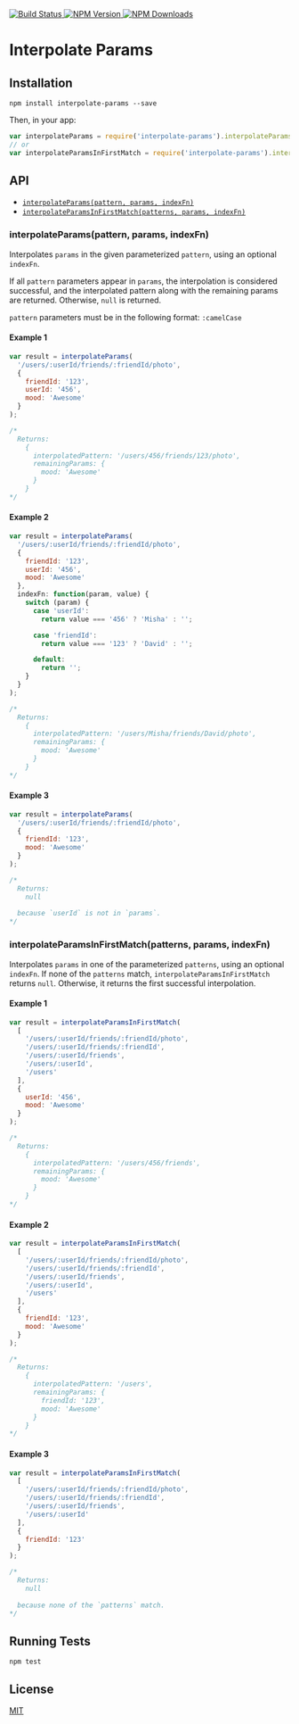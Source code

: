 <a href="https://codeship.com/projects/121963" target="_blank">
  <img src="https://img.shields.io/codeship/0ebab7a0-8484-0133-436c-4aba2e1c52b6/master.svg"
       alt="Build Status" />
</a>
<a href="https://npmjs.org/package/interpolate-params" target="_blank">
  <img src="https://img.shields.io/npm/v/interpolate-params.svg"
       alt="NPM Version" />
</a>
<a href="https://npmjs.org/package/interpolate-params" target="_blank">
  <img src="https://img.shields.io/npm/dm/interpolate-params.svg"
       alt="NPM Downloads" />
</a>

# Interpolate Params

## Installation

```shell
npm install interpolate-params --save
```

Then, in your app:

```js
var interpolateParams = require('interpolate-params').interpolateParams;
// or
var interpolateParamsInFirstMatch = require('interpolate-params').interpolateParamsInFirstMatch;
```

## API

* [`interpolateParams(pattern, params, indexFn)`](#interpolateParams)
* [`interpolateParamsInFirstMatch(patterns, params, indexFn)`](#interpolateParamsInFirstMatch)

<a name="interpolateParams"></a>
### interpolateParams(pattern, params, indexFn)

Interpolates `params` in the given parameterized `pattern`, using an optional `indexFn`.

If all `pattern` parameters appear in `params`, the interpolation is considered successful, and the interpolated pattern along with the remaining params are returned. Otherwise, `null` is returned.

`pattern` parameters must be in the following format: `:camelCase`

#### Example 1

```js
var result = interpolateParams(
  '/users/:userId/friends/:friendId/photo',
  {
    friendId: '123',
    userId: '456',
    mood: 'Awesome'
  }
);

/* 
  Returns:
    {
      interpolatedPattern: '/users/456/friends/123/photo',
      remainingParams: {
        mood: 'Awesome'
      }
    }
*/
```

#### Example 2

```js
var result = interpolateParams(
  '/users/:userId/friends/:friendId/photo',
  {
    friendId: '123',
    userId: '456',
    mood: 'Awesome'
  },
  indexFn: function(param, value) {
    switch (param) {
      case 'userId':
        return value === '456' ? 'Misha' : '';

      case 'friendId':
        return value === '123' ? 'David' : '';

      default:
        return '';
    }
  }
);

/* 
  Returns:
    {
      interpolatedPattern: '/users/Misha/friends/David/photo',
      remainingParams: {
        mood: 'Awesome'
      }
    }
*/
```

#### Example 3

```js
var result = interpolateParams(
  '/users/:userId/friends/:friendId/photo',
  {
    friendId: '123',
    mood: 'Awesome'
  }
);

/* 
  Returns:
    null
    
  because `userId` is not in `params`.
*/
```

<a name="interpolateParamsInFirstMatch"></a>
### interpolateParamsInFirstMatch(patterns, params, indexFn)

Interpolates `params` in one of the parameterized `patterns`, using an optional `indexFn`. If none of the `patterns` match, `interpolateParamsInFirstMatch` returns `null`. Otherwise, it returns the first successful interpolation.

#### Example 1

```js
var result = interpolateParamsInFirstMatch(
  [
    '/users/:userId/friends/:friendId/photo',
    '/users/:userId/friends/:friendId',
    '/users/:userId/friends',
    '/users/:userId',
    '/users'
  ],
  {
    userId: '456',
    mood: 'Awesome'
  }
);

/* 
  Returns:
    {
      interpolatedPattern: '/users/456/friends',
      remainingParams: {
        mood: 'Awesome'
      }
    }
*/
```

#### Example 2

```js
var result = interpolateParamsInFirstMatch(
  [
    '/users/:userId/friends/:friendId/photo',
    '/users/:userId/friends/:friendId',
    '/users/:userId/friends',
    '/users/:userId',
    '/users'
  ],
  {
    friendId: '123',
    mood: 'Awesome'
  }
);

/* 
  Returns:
    {
      interpolatedPattern: '/users',
      remainingParams: {
        friendId: '123',
        mood: 'Awesome'
      }
    }
*/
```

#### Example 3

```js
var result = interpolateParamsInFirstMatch(
  [
    '/users/:userId/friends/:friendId/photo',
    '/users/:userId/friends/:friendId',
    '/users/:userId/friends',
    '/users/:userId'
  ],
  {
    friendId: '123'
  }
);

/* 
  Returns:
    null
    
  because none of the `patterns` match.
*/
```


## Running Tests

```shell
npm test
```

## License

[MIT](http://moroshko.mit-license.org)
